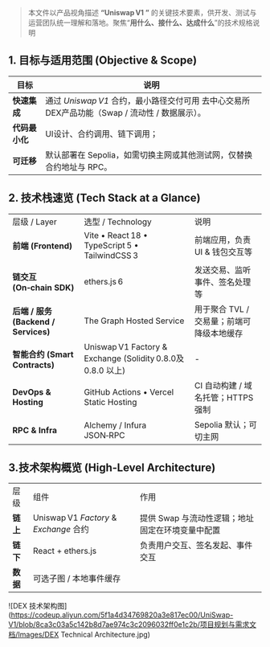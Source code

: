 
> 本文件以产品视角描述 **“Uniswap V1 ”** 的关键技术要素，供开发、测试与运营团队统一理解和落地。聚焦“**用什么、接什么、达成什么**”的技术规格说明

## 1. 目标与适用范围 (Objective & Scope)

| 目标        | 说明                                                            |
| --------- | ------------------------------------------------------------- |
| **快速集成**  | 通过 _Uniswap V1_ 合约，最小路径交付可用 去中心交易所DEX产品功能（Swap / 流动性 / 数据展示）。 |
| **代码最小化** | UI设计、合约调用、链下调用；                                               |
| **可迁移**   | 默认部署在 Sepolia，如需切换主网或其他测试网，仅替换合约地址与 RPC。                      |

## 2. 技术栈速览 (Tech Stack at a Glance)

|                                  |                                                         |                          |
| -------------------------------- | ------------------------------------------------------- | ------------------------ |
| 层级 / Layer                       | 选型 / Technology                                         | 说明                       |
| **前端 (Frontend)**                | Vite • React 18 • TypeScript 5 • TailwindCSS 3          | 前端应用，负责 UI & 钱包交互等       |
| **链交互 (On‑chain SDK)**           | ethers.js 6                                             | 发送交易、监听事件、签名处理等          |
| **后端 / 服务 (Backend / Services)** | The Graph Hosted Service                                | 用于聚合 TVL / 交易量；前端可降级本地缓存 |
| **智能合约 (Smart Contracts)**       | Uniswap V1 Factory & Exchange (Solidity 0.8.0及0.8.0 以上) | -                        |
| **DevOps & Hosting**             | GitHub Actions • Vercel Static Hosting                  | CI 自动构建 / 域名托管；HTTPS 强制  |
| **RPC & Infra**                  | Alchemy / Infura JSON‑RPC                               | Sepolia 默认；可切主网          |

## 3.技术架构概览 (High‑Level Architecture)

|          |                                        |                                                  |
| -------- | -------------------------------------- | ------------------------------------------------ |
| 层级     | 组件                                   | 作用                                             |
| **链上** | Uniswap V1 _Factory_ & _Exchange_ 合约 | 提供 Swap 与流动性逻辑；地址固定在环境变量中配置 |
| **链下** | React + ethers.js                      | 负责用户交互、签名发起、事件交互                 |
| **数据** | 可选子图 / 本地事件缓存                |                                                  |

![DEX 技术架构图](https://codeup.aliyun.com/5f1a4d34769820a3e817ec00/UniSwap-V1/blob/8ca3c03a5c142b8d7ae974c3c2096032ff0e1c2b/项目规划与需求文档/Images/DEX Technical Architecture.jpg)


